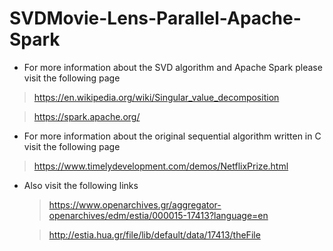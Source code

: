 # SVDMovie-Lens-Parallel-Apache-Spark
- For more information about the SVD algorithm and Apache Spark please visit the following page
> https://en.wikipedia.org/wiki/Singular_value_decomposition

> https://spark.apache.org/

- For more information about the original sequential algorithm written in C visit the following page 
> https://www.timelydevelopment.com/demos/NetflixPrize.html

- Also visit the following links
    > https://www.openarchives.gr/aggregator-openarchives/edm/estia/000015-17413?language=en
    
    > http://estia.hua.gr/file/lib/default/data/17413/theFile

